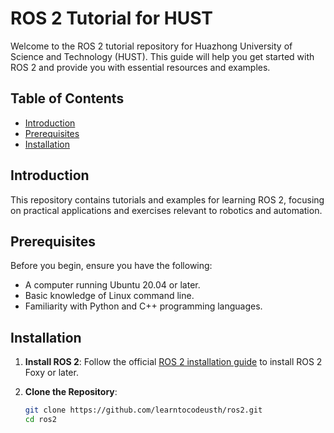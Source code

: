 # ROS 2 Tutorial for HUST

Welcome to the ROS 2 tutorial repository for Huazhong University of Science and Technology (HUST). This guide will help you get started with ROS 2 and provide you with essential resources and examples.

## Table of Contents

- [Introduction](#introduction)
- [Prerequisites](#prerequisites)
- [Installation](#installation)

## Introduction

This repository contains tutorials and examples for learning ROS 2, focusing on practical applications and exercises relevant to robotics and automation.

## Prerequisites

Before you begin, ensure you have the following:

- A computer running Ubuntu 20.04 or later.
- Basic knowledge of Linux command line.
- Familiarity with Python and C++ programming languages.

## Installation

1. **Install ROS 2**: Follow the official [ROS 2 installation guide](https://docs.ros.org/en/foxy/Installation/Ubuntu-Install-Debians.html) to install ROS 2 Foxy or later.

2. **Clone the Repository**:

   ```bash
   git clone https://github.com/learntocodeusth/ros2.git
   cd ros2
